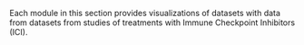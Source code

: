 Each module in this section provides visualizations of datasets with data from datasets from studies of treatments with Immune Checkpoint Inhibitors (ICI).
